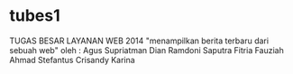 tubes1
======

TUGAS BESAR LAYANAN WEB 2014
"menampilkan berita terbaru dari sebuah web"
oleh :
Agus Supriatman
Dian Ramdoni Saputra
Fitria Fauziah Ahmad
Stefantus Crisandy
Karina
